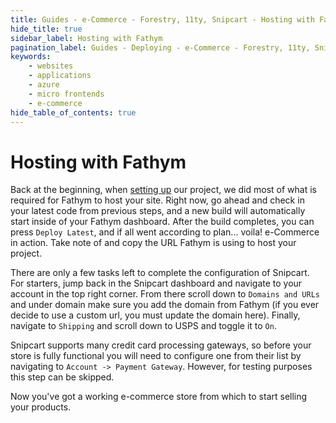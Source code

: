 ```yaml
---
title: Guides - e-Commerce - Forestry, 11ty, Snipcart - Hosting with Fathym
hide_title: true
sidebar_label: Hosting with Fathym
pagination_label: Guides - Deploying - e-Commerce - Forestry, 11ty, Snipcart - Hosting with LCU
keywords:
    - websites
    - applications
    - azure
    - micro frontends
    - e-commerce
hide_table_of_contents: true
---
```


# Hosting with Fathym

Back at the beginning, when [setting up](../../../../getting-started/create-first-project) our project, we did most of what is required for Fathym to host your site. Right now, go ahead and check in your latest code from previous steps, and a new build will automatically start inside of your Fathym dashboard.  After the build completes, you can press `Deploy Latest`, and if all went according to plan... voila! e-Commerce in action.  Take note of and copy the URL Fathym is using to host your project.

There are only a few tasks left to complete the configuration of Snipcart.  For starters, jump back in the Snipcart dashboard and navigate to your account in the top right corner. From there scroll down to `Domains and URLs` and under domain make sure you add the domain from Fathym (if you ever decide to use a custom url, you must update the domain here).  Finally, navigate to `Shipping` and scroll down to USPS and toggle it to `On`.

Snipcart supports many credit card processing gateways, so before your store is fully functional you will need to configure one from their list by navigating to `Account -> Payment Gateway`. However, for testing purposes this step can be skipped.

Now you've got a working e-commerce store from which to start selling your products.

